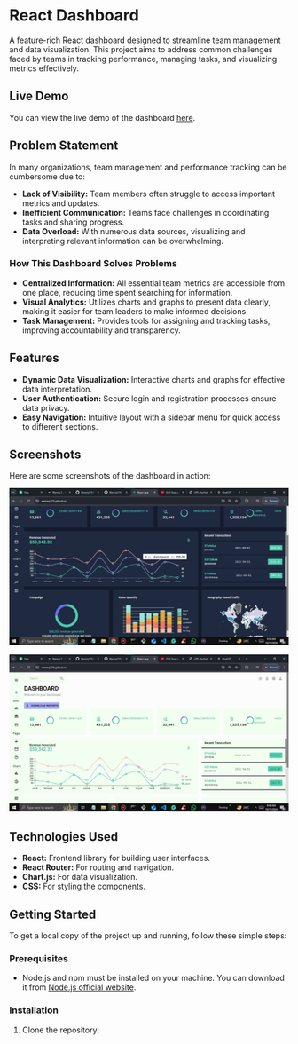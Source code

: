 # React Dashboard

A feature-rich React dashboard designed to streamline team management and data visualization. This project aims to address common challenges faced by teams in tracking performance, managing tasks, and visualizing metrics effectively.

## Live Demo

You can view the live demo of the dashboard [here](https://wamiq319.github.io/team).

## Problem Statement

In many organizations, team management and performance tracking can be cumbersome due to:

- **Lack of Visibility:** Team members often struggle to access important metrics and updates.
- **Inefficient Communication:** Teams face challenges in coordinating tasks and sharing progress.
- **Data Overload:** With numerous data sources, visualizing and interpreting relevant information can be overwhelming.

### How This Dashboard Solves Problems

- **Centralized Information:** All essential team metrics are accessible from one place, reducing time spent searching for information.
- **Visual Analytics:** Utilizes charts and graphs to present data clearly, making it easier for team leaders to make informed decisions.
- **Task Management:** Provides tools for assigning and tracking tasks, improving accountability and transparency.

## Features

- **Dynamic Data Visualization:** Interactive charts and graphs for effective data interpretation.
- **User Authentication:** Secure login and registration processes ensure data privacy.
- **Easy Navigation:** Intuitive layout with a sidebar menu for quick access to different sections.

## Screenshots

Here are some screenshots of the dashboard in action:

![Dashboard Overview](Assets/DashBoard(Dark).jpg)

![Dashboard Overview](Assets/DashboardLight.jpg)




## Technologies Used

- **React:** Frontend library for building user interfaces.
- **React Router:** For routing and navigation.
- **Chart.js:** For data visualization.
- **CSS:** For styling the components.

## Getting Started

To get a local copy of the project up and running, follow these simple steps:

### Prerequisites

- Node.js and npm must be installed on your machine. You can download it from [Node.js official website](https://nodejs.org/).

### Installation

1. Clone the repository:

   ```bash
 
